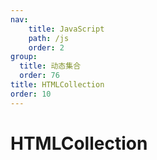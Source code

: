 ```yaml
---
nav:
    title: JavaScript
    path: /js
    order: 2
group:
  title: 动态集合
  order: 76
title: HTMLCollection
order: 10
---
```


# HTMLCollection
